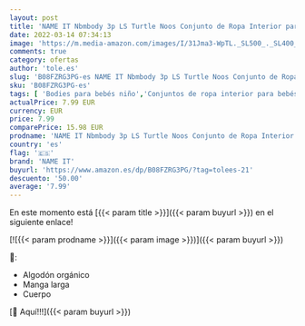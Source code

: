 ```yaml
---
layout: post
title: 'NAME IT Nbmbody 3p LS Turtle Noos Conjunto de Ropa Interior para bebés y niños pequeños  Loden Green  62  Pack de 3 '
date: 2022-03-14 07:34:13
image: 'https://m.media-amazon.com/images/I/31Jma3-WpTL._SL500_._SL400_.jpg'
comments: true
category: ofertas
author: 'tole.es'
slug: 'B08FZRG3PG-es NAME IT Nbmbody 3p LS Turtle Noos Conjunto de Ropa...'
sku: 'B08FZRG3PG-es'
tags: [ 'Bodies para bebés niño','Conjuntos de ropa interior para bebés niño','Ropa','Ropa de una pieza para bebés niño','Ropa interior para bebés niño','Ropa para bebés','Ropa para bebés niño','bebés','name it', ]
actualPrice: 7.99 EUR
currency: EUR
price: 7.99
comparePrice: 15.98 EUR
prodname: 'NAME IT Nbmbody 3p LS Turtle Noos Conjunto de Ropa Interior para bebés y niños pequeños  Loden Green  62  Pack de 3 '
country: 'es'
flag: '🇪🇸'
brand: 'NAME IT'
buyurl: 'https://www.amazon.es/dp/B08FZRG3PG/?tag=tolees-21'
descuento: '50.00'
average: '7.99'
---
```


En este momento está [{{< param title >}}]({{< param buyurl >}}) en el siguiente enlace!

[![{{< param prodname >}}]({{< param image >}})]({{< param buyurl >}})

🔎:

- Algodón orgánico
- Manga larga
- Cuerpo

[🛒 Aquí!!!]({{< param buyurl >}})
